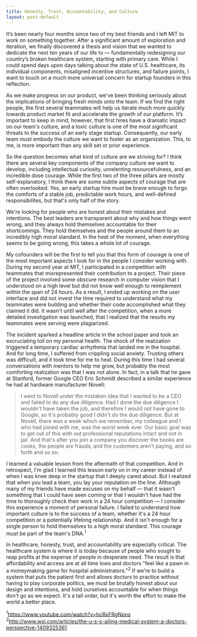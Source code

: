 ```yaml
---
title: Honesty, Trust, Accountability, and Culture
layout: post-default
---
```


It’s been nearly four months since two of my best friends and I left MIT to work on something together. After a significant amount of exploration and iteration, we finally discovered a thesis and vision that we wanted to dedicate the next ten years of our life to — fundamentally redesigning our country’s broken healthcare system, starting with primary care. While I could spend days upon days talking about the state of U.S. healthcare, its individual components, misaligned incentive structures, and failure points, I want to touch on a much more universal concern for startup founders in this reflection.

As we make progress on our product, we've been thinking seriously about the implications of bringing fresh minds onto the team. If we find the right people, the first several teammates will help us iterate much more quickly towards product market fit and accelerate the growth of our platform. It’s important to keep in mind, however, that first hires have a dramatic impact on our team's culture, and a toxic culture is one of the most significant threats to the success of an early stage startup. Consequently, our early team must embody the culture we want to foster as an organization. This, to me, is more important than any skill set or prior experience.

So the question becomes what kind of culture are we striving for? I think there are several key components of the company culture we want to develop, including intellectual curiosity, unrelenting resourcefulness, and an incredible dose courage. While the first two of the three pillars are mostly self-explanatory, I think there are some subtle aspects of courage that are often overlooked. Yes, an early startup hire must be brave enough to forgo the comforts of a stable job, predictable work hours, and well-defined responsibilites, but that's only half of the story.

We're looking for people who are honest about their mistakes and intentions. The best leaders are transparent about why and how things went wrong, and they always hold themselves accountable for their shortcomings. They hold themselves and the people around them to an incredibly high moral standard. In the heat of the moment, when everything seems to be going wrong, this takes a whole lot of courage. 

My cofounders will be the first to tell you that this form of courage is one of the most important aspects I look for in the people I consider working with. During my second year at MIT, I participated in a competition with teammates that misrepresented their contribution to a project. Their piece of the project involved some obscure research in computer vision that I understood on a high level but did not know well enough to reimplement within the span of 24 hours. As a result, I ended up working on the user interface and did not invest the time required to understand what my teammates were building and whether their code accomplished what they claimed it did. It wasn't until well after the competition, when a more detailed investigation was launched, that I realized that the results my teammates were serving were plagiarized.

The incident sparked a headline article in the school paper and took an excruciating toll on my personal health. The shock of the realization triggered a temporary cardiac arrhythmia that landed me in the hospital. And for long time, I suffered from crippling social anxiety. Trusting others was difficult, and it took time for me to heal. During this time I had several conversations with mentors to help me grow, but probably the most comforting realization was that I was not alone. In fact, in a talk that he gave at Stanford, former Google CEO Eric Schmidt described a similar experience he had at hardware manufacturer Novell:

> I went to Novell under the mistaken idea that I wanted to be a CEO and failed to do any due diligence. Had I done the due diligence I wouldn't have taken the job, and therefore I would not have gone to Google, so it's probably good I didn't do the due diligence. But at Novell, there was a week which we remember, my colleague and I who had joined with me, was the worst week ever. Our basic goal was to get out of this with out professional reputations intact and not in jail. And that's after you join a company you discover the books are cooks, the people are frauds, and the customers aren't paying, and so forth and so on.  

I learned a valuable lesson from the aftermath of that competition. And in retrospect, I'm glad I learned this lesson early on in my career instead of when I was knee deep in the startup that I deeply cared about. But I realized that when you lead a team, you lay your reputation on the line. Although many of my friends have made excuses on my behalf — that it wasn't something that I could have seen coming or that I wouldn't have had the time to thoroughly check their work in a 24 hour competition — I consider this experience a moment of personal failure. I failed to understand how important culture is to the success of a team, whether it's a 24 hour competition or a potentially lifelong relationship. And it isn't enough for a single person to hold themselves to a high moral standard. This courage must be part of the team's DNA.<sup>1</sup>

In healthcare, honesty, trust, and accountability are especially critical. The healthcare system is where it is today because of people who sought to reap profits at the expense of people in desperate need. The result is that affordability and access are at all time lows and doctors "feel like a pawn in a moneymaking game for hospital administrators."<sup>2</sup> If we're to build a system that puts the patient first and allows doctors to practice without having to play corporate politics, we must be brutally honest about our design and intentions, and hold ourselves accountable for when things don't go as we expect. It's a tall order, but it's worth the effort to make the world a better place.

<sup>1</sup>https://www.youtube.com/watch?v=hcRxFRgNpns
<sup>2</sup>http://www.wsj.com/articles/the-u-s-s-ailing-medical-system-a-doctors-perspective-1409325361
